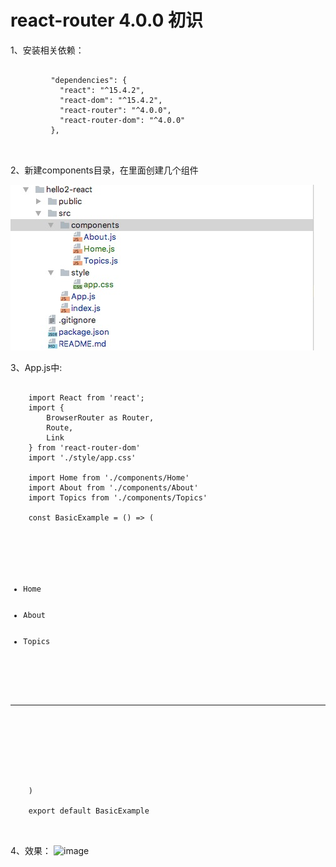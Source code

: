 # react-router 4.0.0 初识
  1、安装相关依赖：
  <pre>
      <code>
         "dependencies": {
           "react": "^15.4.2",
           "react-dom": "^15.4.2",
           "react-router": "^4.0.0",
           "react-router-dom": "^4.0.0"
         },
      </code>
  </pre>
  
  2、新建components目录，在里面创建几个组件
  
  ![image](https://github.com/jiekekeji/MReactWebpack/blob/master/hello2-react/public/img1.png)
  
  3、App.js中:
  
  <pre>
    <code>
    import React from 'react';
    import {
        BrowserRouter as Router,
        Route,
        Link
    } from 'react-router-dom'
    import './style/app.css'
    
    import Home from './components/Home'
    import About from './components/About'
    import Topics from './components/Topics'
    
    const BasicExample = () => (
        <Router>
            <div>
                <ul>
                    <li><Link to="/">Home</Link></li>
                    <li><Link to="/about">About</Link></li>
                    <li><Link to="/topics">Topics</Link></li>
                </ul>
    
                <hr/>
    
                <Route exact path="/" component={Home}/>
                <Route path="/about" component={About}/>
                <Route path="/topics" component={Topics}/>
            </div>
        </Router>
    )
    
    export default BasicExample
    </code>
  </pre>
  
  4、效果：
  ![image](https://github.com/jiekekeji/MReactWebpack/blob/master/hello2-react/public/img2.png)